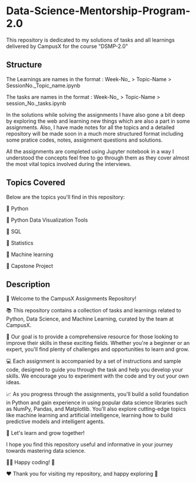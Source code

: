 # Data-Science-Mentorship-Program-2.0

This repository is dedicated to my solutions of tasks and all learnings delivered by CampusX for the course "DSMP-2.0"

## Structure

The Learnings are names in the format : Week-No_ > Topic-Name > SessionNo._Topic_name.ipynb

The tasks are names in the format : Week-No_ > Topic-Name > session_No._tasks.ipynb

In the solutions while solving the assignments I have also gone a bit deep by exploring the web and learning new things which are also a part in some assignments. Also, I have made notes for all the topics and a detailed repository will be made soon in a much more structured format including some pratice codes, notes, assignment questions and solutions.

All the assignments are completed using Jupyter notebook in a way I understood the concepts feel free to go through them as they cover almost the most vital topics involved during the interviews.

## Topics Covered

Below are the topics you'll find in this repository:

🔹 Python

🔹 Python Data Visualization Tools

🔹 SQL

🔹 Statistics

🔹 Machine learning

🔹 Capstone Project

## Description

👋 Welcome to the CampusX Assignments Repository!

📚 This repository contains a collection of tasks and learnings related to Python, Data Science, and Machine Learning, curated by the team at CampusX.

🚀 Our goal is to provide a comprehensive resource for those looking to improve their skills in these exciting fields. Whether you're a beginner or an expert, you'll find plenty of challenges and opportunities to learn and grow.

💻 Each assignment is accompanied by a set of instructions and sample code, designed to guide you through the task and help you develop your skills. We encourage you to experiment with the code and try out your own ideas.

📈 As you progress through the assignments, you'll build a solid foundation in Python and gain experience in using popular data science libraries such as NumPy, Pandas, and Matplotlib. You'll also explore cutting-edge topics like machine learning and artificial intelligence, learning how to build predictive models and intelligent agents.

🚀 Let's learn and grow together!

I hope you find this repository useful and informative in your journey towards mastering data science.

👨‍💻 Happy coding! 🎉

❤️ Thank you for visiting my repository, and happy exploring 🤗
